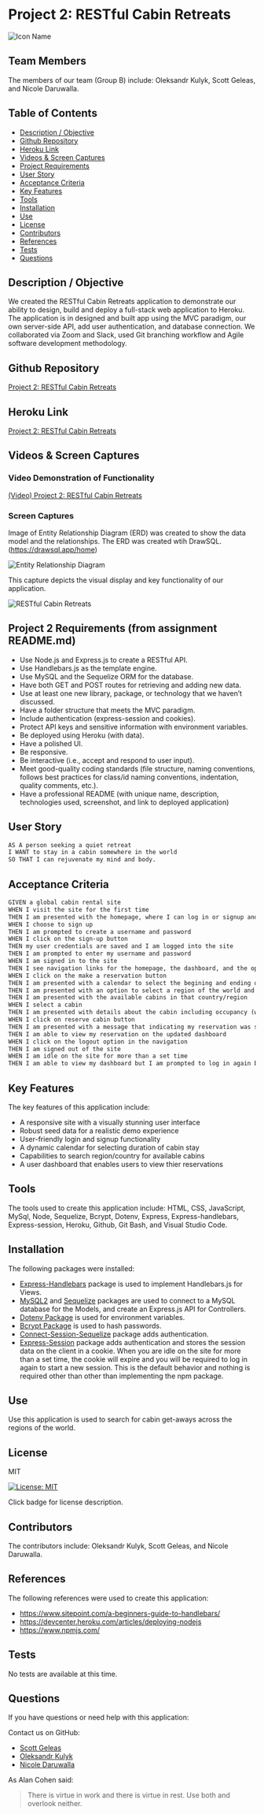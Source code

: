 # Project 2: RESTful Cabin Retreats

![Icon Name](./images/cabin.png)
<!-- image credit: this image is from icons8-->

## Team Members
The members of our team (Group B) include: Oleksandr Kulyk, Scott Geleas, and Nicole Daruwalla.

  ## Table of Contents
  - [Description / Objective](#description--objective)
  - [Github Repository](#github-repository)
  - [Heroku Link](#heroku-link)
  - [Videos & Screen Captures](#videos--screen-captures)
  - [Project Requirements](#project-requirements)
  - [User Story](#user-story)
  - [Acceptance Criteria](#acceptance-criteria)
  - [Key Features](#key-features)
  - [Tools](#tools)
  - [Installation](#installation)
  - [Use](#use)
  - [License](#license)
  - [Contributors](#contributors)
  - [References](#references)
  - [Tests](#tests)
  - [Questions](#questions)

  ## Description / Objective
  We created the RESTful Cabin Retreats application to demonstrate our ability to design, build and deploy a full-stack web application to Heroku. The application is in designed and built app using the MVC paradigm, our own server-side API, add user authentication, and database connection. We collaborated via Zoom and Slack, used Git branching workflow and Agile software development methodology.

  ## Github Repository 
  [Project 2: RESTful Cabin Retreats](https://github.com/scottgeleas/Restful-Cabin-Retreats)

  ## Heroku Link 
  [Project 2: RESTful Cabin Retreats](https://git.heroku.com/HEROKU_LINK_HERE.git)

  ## Videos & Screen Captures
  
  ### Video Demonstration of Functionality

  [(Video) Project 2: RESTful Cabin Retreats](https://youtu.be/INSERT_LINK_HERE)

  ### Screen Captures
  Image of Entity Relationship Diagram (ERD) was created to show the data model and the relationships. The ERD was created wtih DrawSQL. (https://drawsql.app/home)

  ![Entity Relationship Diagram](./images/erd.jpg)

  This capture depicts the visual display and key functionality of our application.
  
  ![RESTful Cabin Retreats](./imgages/rcr.jpg)

  ## Project 2 Requirements (from assignment README.md)
  * Use Node.js and Express.js to create a RESTful API.
  * Use Handlebars.js as the template engine.
  * Use MySQL and the Sequelize ORM for the database.
  * Have both GET and POST routes for retrieving and adding new data.
  * Use at least one new library, package, or technology that we haven’t discussed.
  * Have a folder structure that meets the MVC paradigm.
  * Include authentication (express-session and cookies).
  * Protect API keys and sensitive information with environment variables.
  * Be deployed using Heroku (with data).
  * Have a polished UI.
  * Be responsive.
  * Be interactive (i.e., accept and respond to user input).
  * Meet good-quality coding standards (file structure, naming conventions, follows best practices for class/id naming conventions, indentation, quality comments, etc.).
  * Have a professional README (with unique name, description, technologies used, screenshot, and link to deployed application)

  ## User Story 
   ```md
  AS A person seeking a quiet retreat
  I WANT to stay in a cabin somewhere in the world
  SO THAT I can rejuvenate my mind and body.
  ```

  ## Acceptance Criteria
  ```md
  GIVEN a global cabin rental site
  WHEN I visit the site for the first time
  THEN I am presented with the homepage, where I can log in or signup and navigation links for the homepage and the dashboard
  WHEN I choose to sign up 
  THEN I am prompted to create a username and password
  WHEN I click on the sign-up button
  THEN my user credentials are saved and I am logged into the site
  THEN I am prompted to enter my username and password
  WHEN I am signed in to the site
  THEN I see navigation links for the homepage, the dashboard, and the option to make a reservation or log out
  WHEN I click on the make a reservation button
  THEN I am presented with a calendar to select the begining and ending of my desired cabin stay
  THEN I am presented with an option to select a region of the world and a country
  THEN I am presented with the available cabins in that country/region
  WHEN I select a cabin 
  THEN I am presented with details about the cabin including occupancy (what else?) and an image of the cabin if an image is available
  WHEN I click on reserve cabin button
  THEN I am presented with a message that indicating my reservation was successful
  THEN I am able to view my reservation on the updated dashboard
  WHEN I click on the logout option in the navigation
  THEN I am signed out of the site
  WHEN I am idle on the site for more than a set time
  THEN I am able to view my dashboard but I am prompted to log in again before I can make an additional reservation  
  ```
  ## Key Features 
  The key features of this application include:

  * A responsive site with a visually stunning user interface
  * Robust seed data for a realistic demo experience
  * User-friendly login and signup functionality
  * A dynamic calendar for selecting duration of cabin stay
  * Capabilities to search region/country for available cabins
  * A user dashboard that enables users to view thier reservations

  ## Tools
  The tools used to create this application include: HTML, CSS, JavaScript, MySql, Node, Sequelize, Bcrypt, Dotenv, Express, Express-handlebars, Express-session, Heroku, Github, Git Bash, and Visual Studio Code.

  ## Installation
  The following packages were installed:

  - [Express-Handlebars](https://www.npmjs.com/package/express-handlebars) package is used to implement Handlebars.js for Views.
  - [MySQL2](https://www.npmjs.com/package/mysql2) and [Sequelize](https://www.npmjs.com/package/sequelize) packages are used to connect to a MySQL database for the Models, and create an Express.js API for Controllers.
  - [Dotenv Package](https://www.npmjs.com/package/dotenv) is used for environment variables.
  - [Bcrypt Package](https://www.npmjs.com/package/bcrypt) is used to hash passwords.
  - [Connect-Session-Sequelize](https://www.npmjs.com/package/connect-session-sequelize) package adds authentication.
  - [Express-Session](https://www.npmjs.com/package/express-session) package adds authentication and stores the session data on the client in a cookie. When you are idle on the site for more than a set time, the cookie will expire and you will be required to log in again to start a new session. This is the default behavior and nothing is required other than other than implementing the npm package.

  ## Use
  Use this application is used to search for cabin get-aways across the regions of the world.

  ## License
  MIT
  
  [![License: MIT](https://img.shields.io/badge/License-MIT-yellow.svg)](https://opensource.org/licenses/MIT)  
  
  Click badge for license description.
  
  ## Contributors
  The contributors include: Oleksandr Kulyk, Scott Geleas, and Nicole Daruwalla.

  ## References
  The following references were used to create this application: 
  - https://www.sitepoint.com/a-beginners-guide-to-handlebars/
  - https://devcenter.heroku.com/articles/deploying-nodejs
  - https://www.npmjs.com/

  ## Tests
  No tests are available at this time.

  ## Questions
  If you have questions or need help with this application:

  Contact us on GitHub:
  - [Scott Geleas](https://github.com/scottgeleas)
  - [Oleksandr Kulyk](https://github.com/AlexKuWerz)
  - [Nicole Daruwalla](https://github.com/ndaruwalla)
 


  As Alan Cohen said:
  >There is virtue in work and there is virtue in rest. Use both and overlook neither.